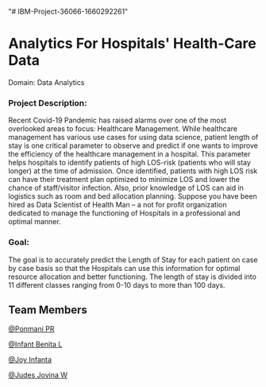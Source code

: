 "# IBM-Project-36066-1660292261" 
# Analytics For Hospitals' Health-Care Data

Domain: Data Analytics

### Project Description:

Recent Covid-19 Pandemic has raised alarms over one of the most overlooked areas to focus: Healthcare Management. While healthcare management has various use cases for using data science, patient length of stay is one critical parameter to observe and predict if one wants to improve the efficiency of the healthcare management in a hospital.
This parameter helps hospitals to identify patients of high LOS-risk (patients who will stay longer) at the time of admission. Once identified, patients with high LOS risk can have their treatment plan optimized to minimize LOS and lower the chance of staff/visitor infection. Also, prior knowledge of LOS can aid in logistics such as room and bed allocation planning.
Suppose you have been hired as Data Scientist of Health Man – a not for profit organization dedicated to manage the functioning of Hospitals in a professional and optimal manner.

### Goal:

The goal is to accurately predict the Length of Stay for each patient on case by case basis so that the Hospitals can use this information for optimal resource allocation and better functioning. The length of stay is divided into 11 different classes ranging from 0-10 days to more than 100 days.

## Team Members
[@Ponmani PR][1] 

[@Infant Benita L][2]

[@Joy Infanta][3]

[@Judes Jovina W][4]

[1]:https://github.com/PonmaniPR   "@Ponmani PR"
[2]:https://github.com/Benita29    "@Infant Benita L"      
[4]:https://github.com/Judes27     "@Judes Jovina W"
[3]:https://github.com/joyinfanta24   "@Joy Infanta"
